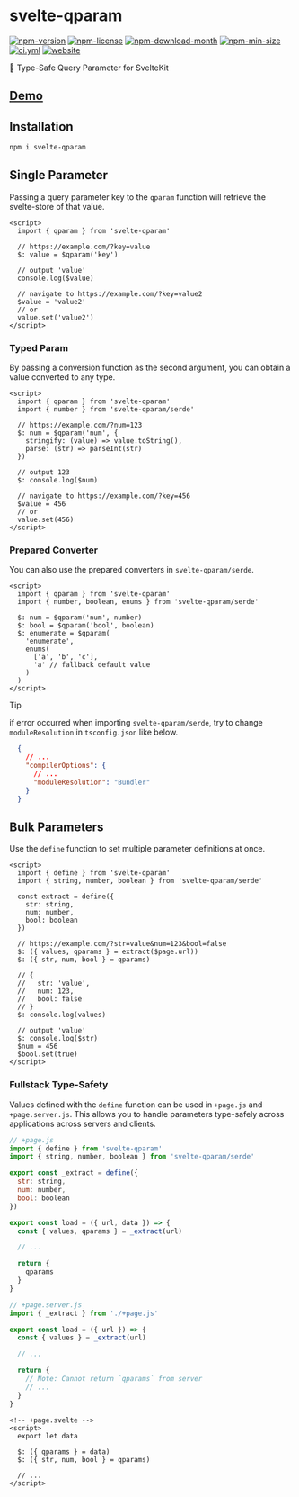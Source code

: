 <!----- BEGIN GHOST DOCS HEADER ----->

# svelte-qparam

<!----- BEGIN GHOST DOCS BADGES -----><a href="https://npmjs.com/package/svelte-qparam"><img src="https://img.shields.io/npm/v/svelte-qparam" alt="npm-version" /></a> <a href="https://npmjs.com/package/svelte-qparam"><img src="https://img.shields.io/npm/l/svelte-qparam" alt="npm-license" /></a> <a href="https://npmjs.com/package/svelte-qparam"><img src="https://img.shields.io/npm/dm/svelte-qparam" alt="npm-download-month" /></a> <a href="https://npmjs.com/package/svelte-qparam"><img src="https://img.shields.io/bundlephobia/min/svelte-qparam" alt="npm-min-size" /></a> <a href="https://github.com/jill64/svelte-qparam/actions/workflows/ci.yml"><img src="https://github.com/jill64/svelte-qparam/actions/workflows/ci.yml/badge.svg" alt="ci.yml" /></a> <a href="https://svelte-qparam.jill64.dev"><img src="https://img.shields.io/website?up_message=working&down_message=down&url=https%3A%2F%2Fsvelte-qparam.jill64.dev" alt="website" /></a><!----- END GHOST DOCS BADGES ----->

🔎 Type-Safe Query Parameter for SvelteKit

## [Demo](https://svelte-qparam.jill64.dev)

<!----- END GHOST DOCS HEADER ----->

## Installation

```sh
npm i svelte-qparam
```

## Single Parameter

Passing a query parameter key to the `qparam` function will retrieve the svelte-store of that value.

```svelte
<script>
  import { qparam } from 'svelte-qparam'

  // https://example.com/?key=value
  $: value = $qparam('key')

  // output 'value'
  console.log($value)

  // navigate to https://example.com/?key=value2
  $value = 'value2'
  // or
  value.set('value2')
</script>
```

### Typed Param

By passing a conversion function as the second argument, you can obtain a value converted to any type.

```svelte
<script>
  import { qparam } from 'svelte-qparam'
  import { number } from 'svelte-qparam/serde'

  // https://example.com/?num=123
  $: num = $qparam('num', {
    stringify: (value) => value.toString(),
    parse: (str) => parseInt(str)
  })

  // output 123
  $: console.log($num)

  // navigate to https://example.com/?key=456
  $value = 456
  // or
  value.set(456)
</script>
```

### Prepared Converter

You can also use the prepared converters in `svelte-qparam/serde`.

```svelte
<script>
  import { qparam } from 'svelte-qparam'
  import { number, boolean, enums } from 'svelte-qparam/serde'

  $: num = $qparam('num', number)
  $: bool = $qparam('bool', boolean)
  $: enumerate = $qparam(
    'enumerate',
    enums(
      ['a', 'b', 'c'],
      'a' // fallback default value
    )
  )
</script>
```

> [!TIP]
> if error occurred when importing `svelte-qparam/serde`, try to change `moduleResolution` in `tsconfig.json` like below.
>
> ```json:tsconfig.json
>   {
>     // ...
>     "compilerOptions": {
>       // ...
>       "moduleResolution": "Bundler"
>     }
>   }
> ```

## Bulk Parameters

Use the `define` function to set multiple parameter definitions at once.

```svelte
<script>
  import { define } from 'svelte-qparam'
  import { string, number, boolean } from 'svelte-qparam/serde'

  const extract = define({
    str: string,
    num: number,
    bool: boolean
  })

  // https://example.com/?str=value&num=123&bool=false
  $: ({ values, qparams } = extract($page.url))
  $: ({ str, num, bool } = qparams)

  // {
  //   str: 'value',
  //   num: 123,
  //   bool: false
  // }
  $: console.log(values)

  // output 'value'
  $: console.log($str)
  $num = 456
  $bool.set(true)
</script>
```

### Fullstack Type-Safety

Values defined with the `define` function can be used in `+page.js` and `+page.server.js`.
This allows you to handle parameters type-safely across applications across servers and clients.

```js
// +page.js
import { define } from 'svelte-qparam'
import { string, number, boolean } from 'svelte-qparam/serde'

export const _extract = define({
  str: string,
  num: number,
  bool: boolean
})

export const load = ({ url, data }) => {
  const { values, qparams } = _extract(url)

  // ...

  return {
    qparams
  }
}
```

```js
// +page.server.js
import { _extract } from './+page.js'

export const load = ({ url }) => {
  const { values } = _extract(url)

  // ...

  return {
    // Note: Cannot return `qparams` from server
    // ...
  }
}
```

```svelte
<!-- +page.svelte -->
<script>
  export let data

  $: ({ qparams } = data)
  $: ({ str, num, bool } = qparams)

  // ...
</script>
```

